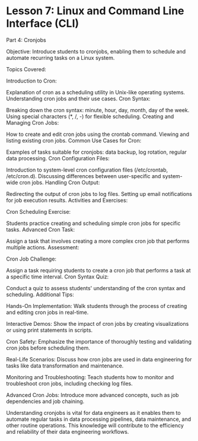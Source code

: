 # Lesson 7: Linux and Command Line Interface (CLI)
Part 4: Cronjobs

Objective: Introduce students to cronjobs, enabling them to schedule and automate recurring tasks on a Linux system.

Topics Covered:

Introduction to Cron:

Explanation of cron as a scheduling utility in Unix-like operating systems.
Understanding cron jobs and their use cases.
Cron Syntax:

Breaking down the cron syntax: minute, hour, day, month, day of the week.
Using special characters (*, /, -) for flexible scheduling.
Creating and Managing Cron Jobs:

How to create and edit cron jobs using the crontab command.
Viewing and listing existing cron jobs.
Common Use Cases for Cron:

Examples of tasks suitable for cronjobs: data backup, log rotation, regular data processing.
Cron Configuration Files:

Introduction to system-level cron configuration files (/etc/crontab, /etc/cron.d).
Discussing differences between user-specific and system-wide cron jobs.
Handling Cron Output:

Redirecting the output of cron jobs to log files.
Setting up email notifications for job execution results.
Activities and Exercises:

Cron Scheduling Exercise:

Students practice creating and scheduling simple cron jobs for specific tasks.
Advanced Cron Task:

Assign a task that involves creating a more complex cron job that performs multiple actions.
Assessment:

Cron Job Challenge:

Assign a task requiring students to create a cron job that performs a task at a specific time interval.
Cron Syntax Quiz:

Conduct a quiz to assess students' understanding of the cron syntax and scheduling.
Additional Tips:

Hands-On Implementation: Walk students through the process of creating and editing cron jobs in real-time.

Interactive Demos: Show the impact of cron jobs by creating visualizations or using print statements in scripts.

Cron Safety: Emphasize the importance of thoroughly testing and validating cron jobs before scheduling them.

Real-Life Scenarios: Discuss how cron jobs are used in data engineering for tasks like data transformation and maintenance.

Monitoring and Troubleshooting: Teach students how to monitor and troubleshoot cron jobs, including checking log files.

Advanced Cron Jobs: Introduce more advanced concepts, such as job dependencies and job chaining.

Understanding cronjobs is vital for data engineers as it enables them to automate regular tasks in data processing pipelines, data maintenance, and other routine operations. This knowledge will contribute to the efficiency and reliability of their data engineering workflows.
